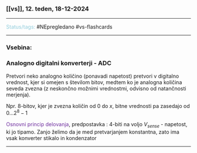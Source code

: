 ### [[vs]], 12. teden, 18-12-2024
---

<font color="#92cddc">Status/tags:</font> #NEpregledano #vs-flashcards 

---

### Vsebina:

### Analogno digitalni konverterji - ADC
Pretvori neko analogno količino (ponavadi napetost) pretvori v digitalno vrednost, kjer si omejen s številom bitov, medtem ko je analogna količina seveda zvezna (z neskončno možnimi vrednostmi, odvisno od natančnosti merjenja).

Npr. 8-bitov, kjer je zvezna količin od $0$ do $x$, bitne vrednosti pa zasedajo od $0{...}2^8-1$ 

<font color="#7030a0">Osnovni princip delovanja</font>, predpostavka : 4-biti na voljo
$V_{sense}$ - napetost, ki jo tipamo. Zanjo želimo da je med pretvarjanjem konstantna, zato ima vsak konverter stikalo in kondenzator

---
